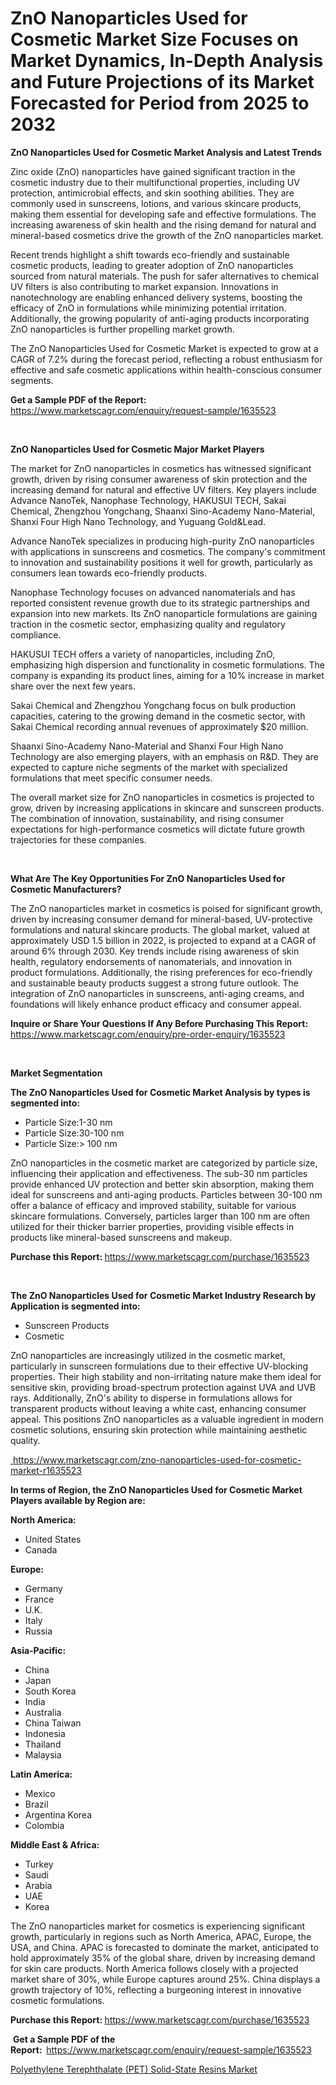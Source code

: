 <p><h1>ZnO Nanoparticles Used for Cosmetic Market Size Focuses on Market Dynamics, In-Depth Analysis and Future Projections of its Market Forecasted for Period from 2025 to 2032</h1></p><p><strong>ZnO Nanoparticles Used for Cosmetic Market Analysis and Latest Trends</strong></p>
<p><p>Zinc oxide (ZnO) nanoparticles have gained significant traction in the cosmetic industry due to their multifunctional properties, including UV protection, antimicrobial effects, and skin soothing abilities. They are commonly used in sunscreens, lotions, and various skincare products, making them essential for developing safe and effective formulations. The increasing awareness of skin health and the rising demand for natural and mineral-based cosmetics drive the growth of the ZnO nanoparticles market.</p><p>Recent trends highlight a shift towards eco-friendly and sustainable cosmetic products, leading to greater adoption of ZnO nanoparticles sourced from natural materials. The push for safer alternatives to chemical UV filters is also contributing to market expansion. Innovations in nanotechnology are enabling enhanced delivery systems, boosting the efficacy of ZnO in formulations while minimizing potential irritation. Additionally, the growing popularity of anti-aging products incorporating ZnO nanoparticles is further propelling market growth.</p><p>The ZnO Nanoparticles Used for Cosmetic Market is expected to grow at a CAGR of 7.2% during the forecast period, reflecting a robust enthusiasm for effective and safe cosmetic applications within health-conscious consumer segments.</p></p>
<p><strong>Get a Sample PDF of the Report:&nbsp;</strong> <a href="https://www.marketscagr.com/enquiry/request-sample/1635523?utm_campaign=3460&utm_medium=2&utm_source=Github&utm_content=ia&utm_term=23032025&utm_id=zno-nanoparticles-used-for-cosmetic">https://www.marketscagr.com/enquiry/request-sample/1635523</a></p>
<p>&nbsp;</p>
<p><strong>ZnO Nanoparticles Used for Cosmetic Major Market Players</strong></p>
<p><p>The market for ZnO nanoparticles in cosmetics has witnessed significant growth, driven by rising consumer awareness of skin protection and the increasing demand for natural and effective UV filters. Key players include Advance NanoTek, Nanophase Technology, HAKUSUI TECH, Sakai Chemical, Zhengzhou Yongchang, Shaanxi Sino-Academy Nano-Material, Shanxi Four High Nano Technology, and Yuguang Gold&Lead.</p><p>Advance NanoTek specializes in producing high-purity ZnO nanoparticles with applications in sunscreens and cosmetics. The company's commitment to innovation and sustainability positions it well for growth, particularly as consumers lean towards eco-friendly products. </p><p>Nanophase Technology focuses on advanced nanomaterials and has reported consistent revenue growth due to its strategic partnerships and expansion into new markets. Its ZnO nanoparticle formulations are gaining traction in the cosmetic sector, emphasizing quality and regulatory compliance.</p><p>HAKUSUI TECH offers a variety of nanoparticles, including ZnO, emphasizing high dispersion and functionality in cosmetic formulations. The company is expanding its product lines, aiming for a 10% increase in market share over the next few years.</p><p>Sakai Chemical and Zhengzhou Yongchang focus on bulk production capacities, catering to the growing demand in the cosmetic sector, with Sakai Chemical recording annual revenues of approximately $20 million.</p><p>Shaanxi Sino-Academy Nano-Material and Shanxi Four High Nano Technology are also emerging players, with an emphasis on R&D. They are expected to capture niche segments of the market with specialized formulations that meet specific consumer needs.</p><p>The overall market size for ZnO nanoparticles in cosmetics is projected to grow, driven by increasing applications in skincare and sunscreen products. The combination of innovation, sustainability, and rising consumer expectations for high-performance cosmetics will dictate future growth trajectories for these companies.</p></p>
<p>&nbsp;</p>
<p><strong>What Are The Key Opportunities For ZnO Nanoparticles Used for Cosmetic Manufacturers?</strong></p>
<p><p>The ZnO nanoparticles market in cosmetics is poised for significant growth, driven by increasing consumer demand for mineral-based, UV-protective formulations and natural skincare products. The global market, valued at approximately USD 1.5 billion in 2022, is projected to expand at a CAGR of around 6% through 2030. Key trends include rising awareness of skin health, regulatory endorsements of nanomaterials, and innovation in product formulations. Additionally, the rising preferences for eco-friendly and sustainable beauty products suggest a strong future outlook. The integration of ZnO nanoparticles in sunscreens, anti-aging creams, and foundations will likely enhance product efficacy and consumer appeal.</p></p>
<p><strong>Inquire or Share Your Questions If Any Before Purchasing This Report:</strong> <a href="https://www.marketscagr.com/enquiry/pre-order-enquiry/1635523?utm_campaign=3460&utm_medium=2&utm_source=Github&utm_content=ia&utm_term=23032025&utm_id=zno-nanoparticles-used-for-cosmetic">https://www.marketscagr.com/enquiry/pre-order-enquiry/1635523</a></p>
<p>&nbsp;</p>
<p><strong>Market Segmentation</strong></p>
<p><strong>The ZnO Nanoparticles Used for Cosmetic Market Analysis by types is segmented into:</strong></p>
<p><ul><li>Particle Size:1-30 nm</li><li>Particle Size:30-100 nm</li><li>Particle Size:> 100 nm</li></ul></p>
<p><p>ZnO nanoparticles in the cosmetic market are categorized by particle size, influencing their application and effectiveness. The sub-30 nm particles provide enhanced UV protection and better skin absorption, making them ideal for sunscreens and anti-aging products. Particles between 30-100 nm offer a balance of efficacy and improved stability, suitable for various skincare formulations. Conversely, particles larger than 100 nm are often utilized for their thicker barrier properties, providing visible effects in products like mineral-based sunscreens and makeup.</p></p>
<p><strong>Purchase this Report:&nbsp;</strong><a href="https://www.marketscagr.com/purchase/1635523?utm_campaign=3460&utm_medium=2&utm_source=Github&utm_content=ia&utm_term=23032025&utm_id=zno-nanoparticles-used-for-cosmetic">https://www.marketscagr.com/purchase/1635523</a></p>
<p>&nbsp;</p>
<p><strong>The ZnO Nanoparticles Used for Cosmetic Market Industry Research by Application is segmented into:</strong></p>
<p><ul><li>Sunscreen Products</li><li>Cosmetic</li></ul></p>
<p><p>ZnO nanoparticles are increasingly utilized in the cosmetic market, particularly in sunscreen formulations due to their effective UV-blocking properties. Their high stability and non-irritating nature make them ideal for sensitive skin, providing broad-spectrum protection against UVA and UVB rays. Additionally, ZnO's ability to disperse in formulations allows for transparent products without leaving a white cast, enhancing consumer appeal. This positions ZnO nanoparticles as a valuable ingredient in modern cosmetic solutions, ensuring skin protection while maintaining aesthetic quality.</p></p>
<p><a href="https://www.marketscagr.com/zno-nanoparticles-used-for-cosmetic-market-r1635523?utm_campaign=3460&utm_medium=2&utm_source=Github&utm_content=ia&utm_term=23032025&utm_id=zno-nanoparticles-used-for-cosmetic">&nbsp;https://www.marketscagr.com/zno-nanoparticles-used-for-cosmetic-market-r1635523</a></p>
<p><strong>In terms of Region, the ZnO Nanoparticles Used for Cosmetic Market Players available by Region are:</strong></p>
<p>
    <p> <strong> North America: </strong>
        <ul>
            <li>United States</li>
            <li>Canada</li>
        </ul>
        </p> 
    <p> <strong> Europe: </strong>
        <ul>
            <li>Germany</li>
            <li>France</li>
            <li>U.K.</li>
            <li>Italy</li>
            <li>Russia</li>
        </ul>
        </p> 
    <p> <strong> Asia-Pacific: </strong>
        <ul>
            <li>China</li>
            <li>Japan</li>
            <li>South Korea</li>
            <li>India</li>
            <li>Australia</li>
            <li>China Taiwan</li>
            <li>Indonesia</li>
            <li>Thailand</li>
            <li>Malaysia</li>
        </ul>
        </p> 
    <p> <strong> Latin America: </strong>
        <ul>
            <li>Mexico</li>
            <li>Brazil</li>
            <li>Argentina Korea</li>
            <li>Colombia</li>
        </ul>
        </p> 
    <p> <strong> Middle East & Africa: </strong>
        <ul>
            <li>Turkey</li>
            <li>Saudi</li>
            <li>Arabia</li>
            <li>UAE</li>
            <li>Korea</li>
        </ul>
    </p>
    </p>
<p><p>The ZnO nanoparticles market for cosmetics is experiencing significant growth, particularly in regions such as North America, APAC, Europe, the USA, and China. APAC is forecasted to dominate the market, anticipated to hold approximately 35% of the global share, driven by increasing demand for skin care products. North America follows closely with a projected market share of 30%, while Europe captures around 25%. China displays a growth trajectory of 10%, reflecting a burgeoning interest in innovative cosmetic formulations.</p></p>
<p><strong>Purchase this Report: </strong><a href="https://www.marketscagr.com/purchase/1635523?utm_campaign=3460&utm_medium=2&utm_source=Github&utm_content=ia&utm_term=23032025&utm_id=zno-nanoparticles-used-for-cosmetic">https://www.marketscagr.com/purchase/1635523</a></p>
<p>&nbsp;<strong>Get a Sample PDF of the Report:&nbsp;&nbsp;</strong><a href="https://www.marketscagr.com/enquiry/request-sample/1635523?utm_campaign=3460&utm_medium=2&utm_source=Github&utm_content=ia&utm_term=23032025&utm_id=zno-nanoparticles-used-for-cosmetic">https://www.marketscagr.com/enquiry/request-sample/1635523</a></p>
<p><strong></strong></p>
<p><p><a href="https://github.com/yepezkommakp/Market-Research-Report-List-1/blob/main/polyethylene-terephthalate-pet-solid-state-resins-market.md?utm_campaign=3460&utm_medium=2&utm_source=Github&utm_content=ia&utm_term=23032025&utm_id=zno-nanoparticles-used-for-cosmetic">Polyethylene Terephthalate (PET) Solid-State Resins Market</a></p></p>